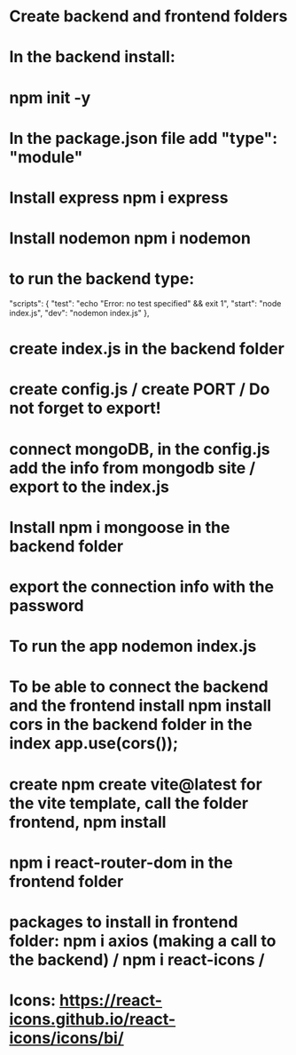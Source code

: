 # Create backend and frontend folders

# In the backend install:

# npm init -y

# In the package.json file add "type": "module"

# Install express npm i express

# Install nodemon npm i nodemon

# to run the backend type:

"scripts": {
"test": "echo \"Error: no test specified\" && exit 1",
"start": "node index.js",
"dev": "nodemon index.js"
},

# create index.js in the backend folder

# create config.js / create PORT / Do not forget to export!

# connect mongoDB, in the config.js add the info from mongodb site / export to the index.js

# Install npm i mongoose in the backend folder

# export the connection info with the password

# To run the app nodemon index.js

# To be able to connect the backend and the frontend install npm install cors in the backend folder in the index app.use(cors());

# create npm create vite@latest for the vite template, call the folder frontend, npm install

# npm i react-router-dom in the frontend folder

# packages to install in frontend folder: npm i axios (making a call to the backend) / npm i react-icons /

# Icons: https://react-icons.github.io/react-icons/icons/bi/
